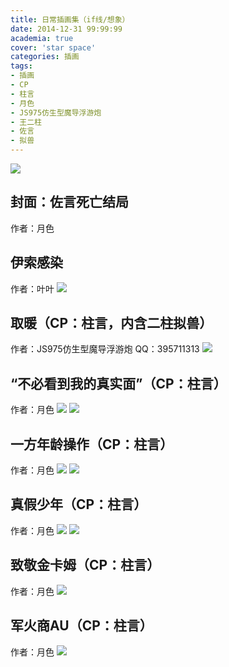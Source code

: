 ```yaml
---
title: 日常插画集（if线/想象）
date: 2014-12-31 99:99:99
academia: true
cover: 'star space'
categories: 插画
tags: 
- 插画
- CP
- 柱言
- 月色
- JS975仿生型魔导浮游炮
- 王二柱
- 佐言
- 拟兽
---
```

![  ](https://twothousand2017.github.io/images/日常插画if线/佐言死亡结局.jpg)
<!--more-->

## 封面：佐言死亡结局

作者：月色

## 伊索感染

作者：叶叶
![  ](https://twothousand2017.github.io/images/日常插画if线/伊索感染.jpg)

## 取暖（CP：柱言，内含二柱拟兽）

作者：JS975仿生型魔导浮游炮
QQ：395711313
![  ](https://twothousand2017.github.io/images/日常插画if线/二柱狗狗.jpg)

## “不必看到我的真实面”（CP：柱言）

作者：月色
![  ](https://twothousand2017.github.io/images/日常插画if线/蒙眼.jpg)
![  ](https://twothousand2017.github.io/images/日常插画if线/蒙眼2.jpg)

## 一方年龄操作（CP：柱言）

作者：月色
![  ](https://twothousand2017.github.io/images/日常插画if线/年龄操作1.jpg)
![  ](https://twothousand2017.github.io/images/日常插画if线/年龄操作2.jpg)

## 真假少年（CP：柱言）

作者：月色
![  ](https://twothousand2017.github.io/images/日常插画if线/少年1.jpg)
![  ](https://twothousand2017.github.io/images/日常插画if线/少年2.jpg)

## 致敬金卡姆（CP：柱言）

作者：月色
![  ](https://twothousand2017.github.io/images/日常插画if线/致敬金卡姆.jpg)

## 军火商AU（CP：柱言）

作者：月色
![  ](https://twothousand2017.github.io/images/日常插画if线/军火商.jpg)
